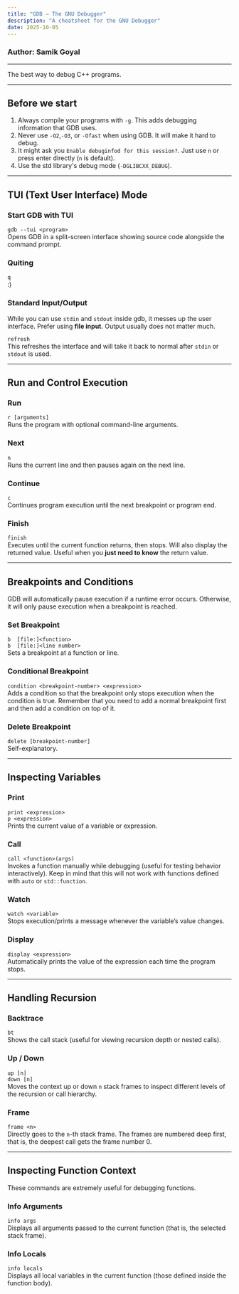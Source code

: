 ```yaml
---
title: "GDB – The GNU Debugger"
description: "A cheatsheet for the GNU Debugger"
date: 2025-10-05
---
```

### Author: Samik Goyal
---
The best way to debug C++ programs.

---
## Before we start

1) Always compile your programs with `-g`. This adds debugging information that GDB uses.
2) Never use `-O2`,`-O3`, or `-Ofast` when using GDB. It will make it hard to debug.
3) It might ask you `Enable debuginfod for this session?`. Just use `n` or press enter directly (`n` is default).
4) Use the std library's debug mode (`-DGLIBCXX_DEBUG`).

---
## TUI (Text User Interface) Mode

### **Start GDB with TUI**

`gdb --tui <program>`\
Opens GDB in a split-screen interface showing source code alongside the command prompt.

### **Quiting**

`q`\
:)

### **Standard Input/Output**

While you can use `stdin` and `stdout` inside gdb, it messes up the user interface. Prefer using **file input**. Output usually does not matter much.

`refresh`\
This refreshes the interface and will take it back to normal after `stdin` or `stdout` is used.

---

## Run and Control Execution

### **Run**

`r [arguments]`\
Runs the program with optional command-line arguments.

### **Next**

`n`\
Runs the current line and then pauses again on the next line.

### **Continue**

`c`\
Continues program execution until the next breakpoint or program end.

### **Finish**

`finish`\
Executes until the current function returns, then stops. Will also display the returned value. Useful when you **just need to know** the return value.

---

## Breakpoints and Conditions

GDB will automatically pause execution if a runtime error occurs. Otherwise, it will only pause execution when a breakpoint is reached.

### **Set Breakpoint**

`b  [file:]<function>`\
`b  [file:]<line number>` \
Sets a breakpoint at a function or line.

### **Conditional Breakpoint**

`condition <breakpoint-number> <expression>` \
Adds a condition so that the breakpoint only stops execution when the condition is true. Remember that you need to add a normal breakpoint first and then add a condition on top of it.

### **Delete Breakpoint**

`delete [breakpoint-number]`\
Self-explanatory.

---

## Inspecting Variables

### **Print**

`print <expression>`\
`p <expression>` \
Prints the current value of a variable or expression.

### **Call**

`call <function>(args)` \
Invokes a function manually while debugging (useful for testing behavior interactively). Keep in mind that this will not work with functions defined with `auto` or `std::function`.

### **Watch**

`watch <variable>` \
Stops execution/prints a message whenever the variable’s value changes.

### **Display**

`display <expression>` \
Automatically prints the value of the expression each time the program stops.

---

## Handling Recursion

### **Backtrace**

`bt` \
Shows the call stack (useful for viewing recursion depth or nested calls).

### **Up / Down**

`up [n]`\
`down [n]` \
Moves the context up or down `n` stack frames to inspect different levels of the recursion or call hierarchy.

### **Frame**

`frame <n>`\
Directly goes to the `n`-th stack frame. The frames are numbered deep first, that is, the deepest call gets the frame number 0.

---

## Inspecting Function Context

These commands are extremely useful for debugging functions.

### **Info Arguments**

`info args`\
Displays all arguments passed to the current function (that is, the selected stack frame).

### **Info Locals**

`info locals`\
Displays all local variables in the current function (those defined inside the function body).